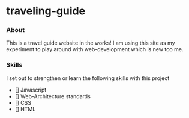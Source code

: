 # traveling-guide
### About
This is a travel guide website in the works! I am using this site as my experiment to play around with web-development which is new too me.

### Skills
I set out to strengthen or learn the following skills with this project

- [] Javascript
- [] Web-Architecture standards
- [] CSS
- [] HTML